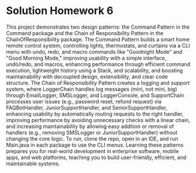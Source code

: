 # Solution Homework 6


This project demonstrates two design patterns: the Command Pattern in the Command package and the Chain of Responsibility Pattern in the ChainOfResponsibility package. The Command Pattern builds a smart home remote control system, controlling lights, thermostats, and curtains via a CLI menu with undo, redo, and macro commands like "Goodnight Mode" and "Good Morning Mode," improving usability with a simple interface, undo/redo, and macros, enhancing performance through efficient command execution, lightweight history using a Stack, and scalability, and boosting maintainability with decoupled design, extensibility, and clear code structure. The Chain of Responsibility Pattern creates a logging and support system, where LoggerChain handles log messages (mini, not mini, big) through EmailLogger, SMSLogger, and LoggerConsole, and SupportChain processes user issues (e.g., password reset, refund request) via FAQBotHandler, JuniorSupportHandler, and SeniorSupportHandler, enhancing usability by automatically routing requests to the right handler, improving performance by avoiding unnecessary checks with a linear chain, and increasing maintainability by allowing easy addition or removal of handlers (e.g., removing SMSLogger or JuniorSupportHandler) without changing the core logic. To run, clone the repo, open in an IDE, and run Main.java in each package to use the CLI menus. Learning these patterns prepares you for real-world development in enterprise software, mobile apps, and web platforms, teaching you to build user-friendly, efficient, and maintainable systems.
